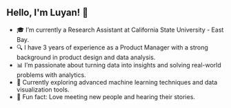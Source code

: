 ## Hello, I'm Luyan! 👋

- 🎓 I’m currently a Research Assistant at California State University - East Bay.  
- 🔍 I have 3 years of experience as a Product Manager with a strong background in product design and data analysis.
- 📊 I’m passionate about turning data into insights and solving real-world problems with analytics.
- 🌱 Currently exploring advanced machine learning techniques and data visualization tools.
- 🤝 Fun fact: Love meeting new people and hearing their stories.

<!--
**Loannezhuang/Loannezhuang** is a ✨ _special_ ✨ repository because its `README.md` (this file) appears on your GitHub profile.

Here are some ideas to get you started:

- 🔭 I’m currently working on ...
- 🌱 I’m currently learning ...
- 👯 I’m looking to collaborate on ...
- 🤔 I’m looking for help with ...
- 💬 Ask me about ...
- 📫 How to reach me: ...
- 😄 Pronouns: ...
- ⚡ Fun fact: ...
-->

